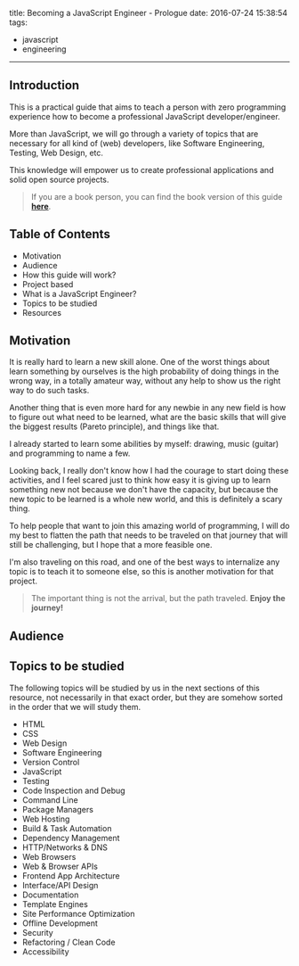 title: Becoming a JavaScript Engineer - Prologue
date: 2016-07-24 15:38:54
tags:
  - javascript
  - engineering
---

## Introduction
This is a practical guide that aims to teach a person with zero programming 
experience how to become a professional JavaScript developer/engineer.

More than JavaScript, we will go through a variety of topics that are necessary 
for all kind of (web) developers, like Software Engineering, Testing, Web Design, etc.

This knowledge will empower us to create professional applications and solid 
open source projects.

> If you are a book person, you can find the book version of this guide **[here]()**.

## Table of Contents
- Motivation
- Audience
- How this guide will work?
- Project based
- What is a JavaScript Engineer?
- Topics to be studied
- Resources

## Motivation
It is really hard to learn a new skill alone. One of the worst things about learn 
something by ourselves is the high probability of doing things in the wrong way, 
in a totally amateur way, without any help to show us the right way to do such tasks.

Another thing that is even more hard for any newbie in any new field is how to 
figure out what need to be learned, what are the basic skills that will give the 
biggest results (Pareto principle), and things like that.

I already started to learn some abilities by myself: drawing, music (guitar) and 
programming to name a few.

Looking back, I really don't know how I had the courage to start doing these 
activities, and I feel scared just to think how easy it is giving up to learn 
something new not because we don't have the capacity, but because the new topic 
to be learned is a whole new world, and this is definitely a scary thing.

To help people that want to join this amazing world of programming, I will do my 
best to flatten the path that needs to be traveled on that journey that will still 
be challenging, but I hope that a more feasible one.

I'm also traveling on this road, and one of the best ways to internalize any 
topic is to teach it to someone else, so this is another motivation for that project.

> The important thing is not the arrival, but the path traveled. **Enjoy the journey!**

## Audience

## Topics to be studied
The following topics will be studied by us in the next sections of this resource,
not necessarily in that exact order, but they are somehow sorted in the order that
we will study them.

  - HTML
  - CSS
  - Web Design
  - Software Engineering
  - Version Control
  - JavaScript
  - Testing
  - Code Inspection and Debug
  - Command Line
  - Package Managers
  - Web Hosting
  - Build & Task Automation
  - Dependency Management
  - HTTP/Networks & DNS
  - Web Browsers
  - Web & Browser APIs
  - Frontend App Architecture
  - Interface/API Design
  - Documentation
  - Template Engines
  - Site Performance Optimization
  - Offline Development
  - Security
  - Refactoring / Clean Code
  - Accessibility
